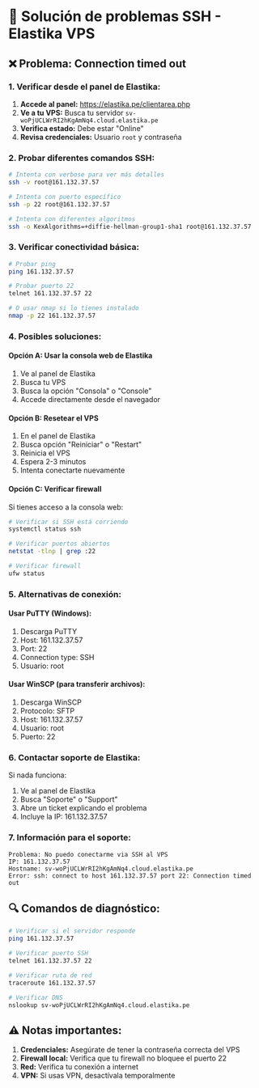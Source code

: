 # 🔧 Solución de problemas SSH - Elastika VPS

## ❌ Problema: Connection timed out

### **1. Verificar desde el panel de Elastika:**

1. **Accede al panel:** https://elastika.pe/clientarea.php
2. **Ve a tu VPS:** Busca tu servidor `sv-woPjUCLWrRI2hKgAmNq4.cloud.elastika.pe`
3. **Verifica estado:** Debe estar "Online"
4. **Revisa credenciales:** Usuario `root` y contraseña

### **2. Probar diferentes comandos SSH:**

```bash
# Intenta con verbose para ver más detalles
ssh -v root@161.132.37.57

# Intenta con puerto específico
ssh -p 22 root@161.132.37.57

# Intenta con diferentes algoritmos
ssh -o KexAlgorithms=+diffie-hellman-group1-sha1 root@161.132.37.57
```

### **3. Verificar conectividad básica:**

```bash
# Probar ping
ping 161.132.37.57

# Probar puerto 22
telnet 161.132.37.57 22

# O usar nmap si lo tienes instalado
nmap -p 22 161.132.37.57
```

### **4. Posibles soluciones:**

#### **Opción A: Usar la consola web de Elastika**
1. Ve al panel de Elastika
2. Busca tu VPS
3. Busca la opción "Consola" o "Console"
4. Accede directamente desde el navegador

#### **Opción B: Resetear el VPS**
1. En el panel de Elastika
2. Busca opción "Reiniciar" o "Restart"
3. Reinicia el VPS
4. Espera 2-3 minutos
5. Intenta conectarte nuevamente

#### **Opción C: Verificar firewall**
Si tienes acceso a la consola web:
```bash
# Verificar si SSH está corriendo
systemctl status ssh

# Verificar puertos abiertos
netstat -tlnp | grep :22

# Verificar firewall
ufw status
```

### **5. Alternativas de conexión:**

#### **Usar PuTTY (Windows):**
1. Descarga PuTTY
2. Host: 161.132.37.57
3. Port: 22
4. Connection type: SSH
5. Usuario: root

#### **Usar WinSCP (para transferir archivos):**
1. Descarga WinSCP
2. Protocolo: SFTP
3. Host: 161.132.37.57
4. Usuario: root
5. Puerto: 22

### **6. Contactar soporte de Elastika:**

Si nada funciona:
1. Ve al panel de Elastika
2. Busca "Soporte" o "Support"
3. Abre un ticket explicando el problema
4. Incluye la IP: 161.132.37.57

### **7. Información para el soporte:**

```
Problema: No puedo conectarme via SSH al VPS
IP: 161.132.37.57
Hostname: sv-woPjUCLWrRI2hKgAmNq4.cloud.elastika.pe
Error: ssh: connect to host 161.132.37.57 port 22: Connection timed out
```

## 🔍 **Comandos de diagnóstico:**

```bash
# Verificar si el servidor responde
ping 161.132.37.57

# Verificar puerto SSH
telnet 161.132.37.57 22

# Verificar ruta de red
traceroute 161.132.37.57

# Verificar DNS
nslookup sv-woPjUCLWrRI2hKgAmNq4.cloud.elastika.pe
```

## ⚠️ **Notas importantes:**

1. **Credenciales:** Asegúrate de tener la contraseña correcta del VPS
2. **Firewall local:** Verifica que tu firewall no bloquee el puerto 22
3. **Red:** Verifica tu conexión a internet
4. **VPN:** Si usas VPN, desactívala temporalmente 